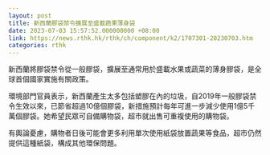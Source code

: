 ```yaml
---
layout: post
title: 新西蘭膠袋禁令擴展至盛載蔬果薄身袋
date: 2023-07-03 15:57:52.000000000 +08:00
link: https://news.rthk.hk/rthk/ch/component/k2/1707301-20230703.htm
categories: rthk
---
```


新西蘭將膠袋禁令從一般膠袋，擴展至通常用於盛載水果或蔬菜的薄身膠袋，是全球首個國家實施有關政策。

環境部門官員表示，新西蘭產生太多包括塑膠在內的垃圾，自2019年一般膠袋禁令生效以來，已節省超過10億個膠袋，新措施預計每年可進一步減少使用1億5千萬個膠袋。她希望民眾可自備購物袋，超市就出售可重複使用的購物袋。

有輿論憂慮，購物者日後可能會更多利用單次使用紙袋放置蔬果等食品，超市仍然提供這種紙袋，構成其他環保問題。
